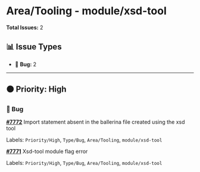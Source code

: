 # Area/Tooling - module/xsd-tool

**Total Issues:** 2

## 📊 Issue Types

- 🐛 **Bug:** 2

---

## 🟠 Priority: High

### 🐛 Bug

**[#7772](https://github.com/ballerina-platform/ballerina-library/issues/7772)** Import statement absent in the ballerina file created using the xsd tool

Labels: `Priority/High`, `Type/Bug`, `Area/Tooling`, `module/xsd-tool`

**[#7771](https://github.com/ballerina-platform/ballerina-library/issues/7771)** Xsd-tool module flag error

Labels: `Priority/High`, `Type/Bug`, `Area/Tooling`, `module/xsd-tool`

